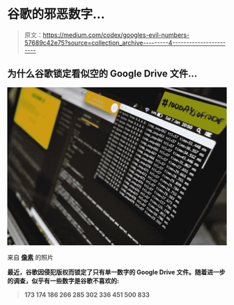 # 谷歌的邪恶数字…

> 原文：<https://medium.com/codex/googles-evil-numbers-57689c42e75?source=collection_archive---------4----------------------->

## 为什么谷歌锁定看似空的 Google Drive 文件…

![](img/50638afb9e3bc39c34867e55080b4871.png)

来自 [**像素**](https://www.pexels.com/photo/turned-on-flat-screen-monitor-289927/?utm_content=attributionCopyText&utm_medium=referral&utm_source=pexels) 的照片

**最近，谷歌因侵犯版权而锁定了只有单一数字的 Google Drive 文件。随着进一步的调查，似乎有一些数字是谷歌不喜欢的:**

> **173 174 186 266 285 302 336 451 500 833**
